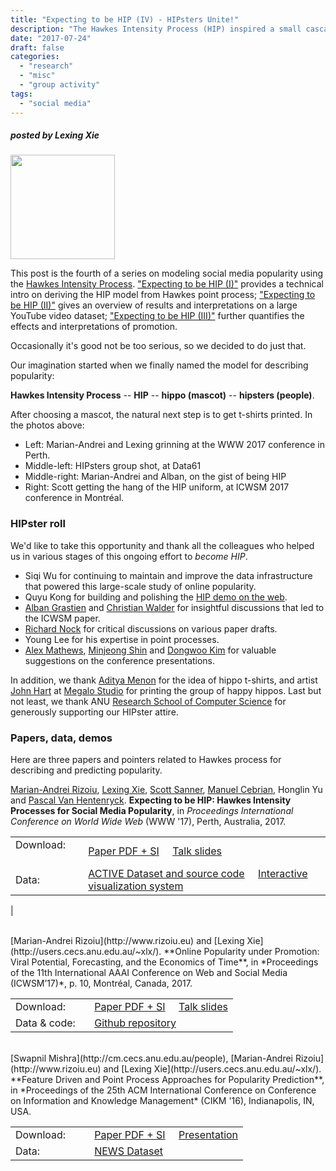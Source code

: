 ```yaml
---
title: "Expecting to be HIP (IV) - HIPsters Unite!"
description: "The Hawkes Intensity Process (HIP) inspired a small cascade of puns, and a research-team-in-uniform"
date: "2017-07-24"
draft: false
categories:
  - "research"
  - "misc"
  - "group activity"
tags:
  - "social media"
---
```


##### posted by _Lexing Xie_ <br />

<img src="/img/expecting_to_be_HIP/hipsters_all.png" height="167"><br>

<!--more-->

This post is the fourth of a series on modeling social media popularity using the [Hawkes Intensity Process](https://arxiv.org/abs/1602.06033). ["Expecting to be HIP (I)"](/post/hawkes_intensity/) provides a technical intro on deriving the HIP model from Hawkes point process; ["Expecting to be HIP (II)"](/post/expecting_to_be_HIP/) gives an overview of results and interpretations on a large YouTube video dataset; ["Expecting to be HIP (III)"](/post/promotability/) further quantifies the effects and interpretations of promotion. 

Occasionally it's good not be too serious, so we decided to do just that. 

Our imagination started when we finally named the model for describing popularity:

**Hawkes Intensity Process** -- **HIP** -- **hippo (mascot)** -- **hipsters (people)**.

After choosing a mascot, the natural next step is to get t-shirts printed. In the photos above:

* Left: Marian-Andrei and Lexing grinning at the WWW 2017 conference in Perth. 
* Middle-left: HIPsters group shot, at Data61
* Middle-right: Marian-Andrei and Alban, on the gist of being HIP
* Right: Scott getting the hang of the HIP uniform, at ICWSM 2017 conference in Montréal.


### HIPster roll

We'd like to take this opportunity and thank all the colleagues who helped us in various stages of this ongoing effort to _become HIP_.

* Siqi Wu for continuing to maintain and improve the data infrastructure that powered this large-scale study of online popularity.
* Quyu Kong for building and polishing the [HIP demo on the web](https://github.com/andrei-rizoiu/hip-popularity#hip-visualization-system). 
* [Alban Grastien](http://www.grastien.net/ban/) and [Christian Walder](http://users.cecs.anu.edu.au/~christian.walder/) for insightful discussions that led to the ICWSM paper. 
* [Richard Nock](http://users.cecs.anu.edu.au/~rnock/) for critical discussions on various paper drafts. 
* Young Lee for his expertise in point processes. 
* [Alex Mathews](http://users.cecs.anu.edu.au/~u4534172/index.html), [Minjeong Shin](https://berebere86.github.io/) and [Dongwoo Kim](http://arongdari.github.io/) for valuable suggestions on the conference presentations.

In addition, we thank [Aditya Menon](http://users.cecs.anu.edu.au/~akmenon) for the idea of hippo t-shirts, and artist [John Hart](https://www.johnhartart.com/) at [Megalo Studio](https://www.megalo.org/) for printing the group of happy hippos. Last but not least, we thank ANU [Research School of Computer Science](http://cs.anu.edu.au) for generously supporting our HIPster attire.

### Papers, data, demos

Here are three papers and pointers related to Hawkes process for describing and predicting popularity. 

[Marian-Andrei Rizoiu](http://www.rizoiu.eu), [Lexing Xie](http://users.cecs.anu.edu.au/~xlx/), [Scott Sanner](http://d3m.mie.utoronto.ca/), [Manuel Cebrian](http://web.media.mit.edu/~cebrian/), Honglin Yu and [Pascal Van Hentenryck](https://pascalvanhentenryck.engin.umich.edu/). **Expecting to be HIP: Hawkes Intensity Processes for Social Media Popularity**, in *Proceedings International Conference on World Wide Web* (WWW '17), Perth, Australia, 2017. 

| | |
|---|---|
|Download: &nbsp;&nbsp;&nbsp;&nbsp;&nbsp;&nbsp; | [Paper PDF + SI](http://arxiv.org/pdf/1602.06033.pdf) &nbsp;&nbsp;&nbsp; [Talk slides](http://rizoiu.eu/documents/research/presentations/RIZOIU_WWW-2017_slides.pdf) <!-- &nbsp;&nbsp;&nbsp; [Poster](http://rizoiu.eu/documents/research/presentations/RIZOIU_WSDM-2016_poster.pdf)--> |
|Data:  | [ACTIVE Dataset and source code](https://github.com/andrei-rizoiu/hip-popularity) &nbsp;&nbsp;&nbsp; [Interactive visualization system](https://github.com/andrei-rizoiu/hip-popularity#hip-visualization-system) 
 |

<br />
[Marian-Andrei Rizoiu](http://www.rizoiu.eu) and [Lexing Xie](http://users.cecs.anu.edu.au/~xlx/). **Online Popularity under Promotion: Viral Potential, Forecasting, and the Economics of Time**, in *Proceedings of the 11th International AAAI Conference on Web and Social Media (ICWSM’17)*, p. 10, Montréal, Canada, 2017. 

| | |
|---|---|
|Download: &nbsp;&nbsp;&nbsp;&nbsp;&nbsp;&nbsp; | [Paper PDF + SI](https://arxiv.org/pdf/1703.01012.pdf) &nbsp;&nbsp;&nbsp; [Talk slides](http://rizoiu.eu/documents/research/presentations/RIZOIU_ICWSM-2017_slides.pdf) |
|Data & code:  | [Github repository](https://github.com/andrei-rizoiu/hip-popularity) <!--&nbsp;&nbsp;&nbsp; [Interactive visualization system](https://github.com/andrei-rizoiu/hip-popularity#hip-visualization-system) --> 

<br />
[Swapnil Mishra](http://cm.cecs.anu.edu.au/people), [Marian-Andrei Rizoiu](http://www.rizoiu.eu) and [Lexing Xie](http://users.cecs.anu.edu.au/~xlx/). **Feature Driven and Point Process Approaches for Popularity Prediction**, in *Proceedings of the 25th ACM International Conference on Conference on Information and Knowledge Management* (CIKM '16), Indianapolis, IN, USA.

| | |
|---|---|
|Download: &nbsp;&nbsp;&nbsp;&nbsp;&nbsp;&nbsp; | [Paper PDF + SI](http://arxiv.org/pdf/1608.04862v2.pdf)  &nbsp;&nbsp;&nbsp; [Presentation](http://cm.cecs.anu.edu.au/documents/smishra_cikm16_presentation.pdf) |
|Data:  | [NEWS Dataset](https://git.io/v6rIN)|

